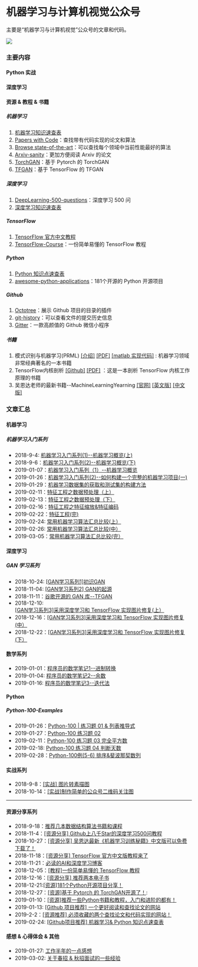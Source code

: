 # 机器学习与计算机视觉公众号
主要是“机器学习与计算机视觉”公众号的文章和代码。

![](https://cai-images-1257823952.cos.ap-beijing.myqcloud.com/qrcode_new.jpg)

### 主要内容

#### Python 实战



#### 深度学习



#### 资源 & 教程 & 书籍

##### 机器学习

1. [机器学习知识速查表](https://github.com/afshinea/stanford-cs-229-machine-learning)
2. [Papers with Code](https://paperswithcode.com)：查找带有代码实现的论文和算法
3. [Browse state-of-the-art](https://paperswithcode.com/sota)：可以查找每个领域中当前性能最好的算法
4. [Arxiv-sanity](http://www.arxiv-sanity.com/)：更加方便阅读 Arxiv 的论文
5. [TorchGAN](https://github.com/torchgan/torchgan)：基于 Pytorch 的 TorchGAN
6. [TFGAN](https://github.com/tensorflow/models/tree/master/research/gan)：基于 TensorFlow 的 TFGAN



##### 深度学习

1. [DeepLearning-500-questions](https://github.com/scutan90/DeepLearning-500-questions)：深度学习 500 问
2. [深度学习知识速查表](https://github.com/afshinea/stanford-cs-230-deep-learning)



##### TensorFlow

1. [TensorFlow 官方中文教程](https://tensorflow.google.cn/tutorials/?hl=zh-cn)
2. [TensorFlow-Course](https://github.com/open-source-for-science/TensorFlow-Course#why-use-tensorflow)：一份简单易懂的 TensorFlow 教程



##### Python

1. [Python 知识点速查表](https://github.com/gto76/python-cheatsheet)
2. [awesome-python-applications](https://github.com/mahmoud/awesome-python-applications)：181个开源的 Python 开源项目



##### Github

1. [Octotree](https://github.com/ovity/octotree)：展示 Github 项目的目录的插件
2. [git-history](https://github.com/pomber/git-history)：可以查看文件的提交历史信息
3. [Gitter](https://github.com/huangjianke/Gitter)：一款高颜值的 Github 微信小程序



##### 书籍

1. 模式识别与机器学习(PRML) [[介绍]](https://www.microsoft.com/en-us/research/people/cmbishop/#!prml-book) [[PDF]](https://www.microsoft.com/en-us/research/uploads/prod/2006/01/Bishop-Pattern-Recognition-and-Machine-Learning-2006.pdf) [[matlab 实现代码]](http://prml.github.io/) : 机器学习领域非常经典著名的一本书籍
2. TensorFlow内核剖析 [[Github]](https://github.com/horance-liu/tensorflow-internals) [[PDF]](<https://raw.github.com/horance-liu/tensorflow-internals/master/tensorflow-internals.pdf>) ：这是一本剖析 TensorFlow 内核工作原理的书籍
3. 吴恩达老师的最新书籍--MachineLearningYearning [[官网]](https://www.deeplearning.ai/) [[英文版]](https://www.deeplearning.ai/machine-learning-yearning/) [[中文版]](https://github.com/AcceptedDoge/machine-learning-yearning-cn)

### 文章汇总

#### 机器学习

##### 机器学习入门系列

- 2018-9-4: [机器学习入门系列(1)--机器学习概览(上)](https://mp.weixin.qq.com/s?__biz=MzU5MDY5OTI5MA==&mid=2247483667&idx=1&sn=c6b6feb241897ede16bd745d595cef92&chksm=fe3b0f66c94c86701e9b071e62750d189c254fd3ebe9bb6251505162139efefdf866093b38c3&token=985117826&lang=zh_CN#rd)
- 2018-9-6：[机器学习入门系列(2)--机器学习概览(下)](https://mp.weixin.qq.com/s?__biz=MzU5MDY5OTI5MA==&mid=2247483672&idx=1&sn=34b6687030db92fd3e04dcdebd09fffc&chksm=fe3b0f6dc94c867b2a72c427ebb90e2a683e6ad97ea2c5fbdc3a3bb86a8b159b8e5f107d2dcc&token=985117826&lang=zh_CN#rd)
- 2019-01-07：[机器学习入门系列（1）--机器学习概览](https://mp.weixin.qq.com/s/r_UkF_Eys4dTKMH7DNJyTA)
- 2019-01-26：[机器学习入门系列(2)--如何构建一个完整的机器学习项目(一)](https://mp.weixin.qq.com/s/nMG5Z3CPdwhg4XQuMbNqbw)
- 2019-01-29：[机器学习数据集的获取和测试集的构建方法](https://mp.weixin.qq.com/s/HxGO7mhxeuXrloN61sDGmg)
- 2019-02-11：[特征工程之数据预处理（上）](https://mp.weixin.qq.com/s/BnTXjzHSb5-4s0O0WuZYlg)
- 2019-02-13：[特征工程之数据预处理（下）](https://mp.weixin.qq.com/s/Npy1-zrRmqETN8GydnIb8Q)
- 2019-02-16：[特征工程之特征缩放&特征编码](https://mp.weixin.qq.com/s/WYPUJbcT6UHvEFMJe8vteg)
- 2019-02-22：[特征工程(完)](https://mp.weixin.qq.com/s/0QkAOXg9nw8UwpnKuYdC-g)
- 2019-02-24:  [常用机器学习算法汇总比较(上）](https://mp.weixin.qq.com/s/4Ban_TiMKYUBXTq4WcMr5g)
- 2019-02-26:  [常用机器学习算法汇总比较(中）](https://mp.weixin.qq.com/s/ELQbsyxQtZYdtHVrfOFBFw)
- 2019-03-05：[常用机器学习算法汇总比较(完）](https://mp.weixin.qq.com/s/V2C4u9mSHmQdVl9ZYs1-FQ)

#### 深度学习

##### GAN 学习系列

- 2018-10-24:  [[GAN学习系列1]初识GAN](https://mp.weixin.qq.com/s?__biz=MzU5MDY5OTI5MA==&mid=2247483711&idx=1&sn=ead88d5b21e08d9df853b72f31d4b5f4&chksm=fe3b0f4ac94c865cfc243123eb4815539ef2d5babdc8346f79a29b681e55eee5f964bdc61d71&token=1760252914&lang=zh_CN#rd)
- 2018-11-04:  [[GAN学习系列2] GAN的起源](https://mp.weixin.qq.com/s?__biz=MzU5MDY5OTI5MA==&mid=2247483732&idx=1&sn=99cb91edf6fb6da3c7d62132c40b0f62&chksm=fe3b0f21c94c8637a8335998c3fc9d0adf1ac7dea332c2bd45e63707eac6acad8d84c1b3d16d&token=985117826&lang=zh_CN#rd)
- 2018-11-11：[谷歌开源的 GAN 库--TFGAN](https://mp.weixin.qq.com/s/Kd_nsit-JMaEjT5o8rEkKQ)
- 2018-12-10:   [[GAN学习系列3]采用深度学习和 TensorFlow 实现图片修复(上）](https://mp.weixin.qq.com/s/S_uiSe74Ti6N_u4Y5Fd6Fw)
- 2018-12-16：[[GAN学习系列3]采用深度学习和 TensorFlow 实现图片修复(中）](https://mp.weixin.qq.com/s/nYDZA75JcfsADYyNdXjmJQ)
- 2018-12-22：[[GAN学习系列3]采用深度学习和 TensorFlow 实现图片修复(下）](https://mp.weixin.qq.com/s/1Q39H4bA_2k3e4ry5zSQZQ)



#### 数学系列

- 2019-01-01：[程序员的数学笔记1--进制转换](https://mp.weixin.qq.com/s/Sn7V27O77moGCLOpFzEKqg)
- 2019-01-04: [程序员的数学笔记2--余数](https://mp.weixin.qq.com/s/hv4cWzuca49VHLc92DicZQ)
- 2019-01-16: [程序员的数学笔记3--迭代法](https://mp.weixin.qq.com/s/uUtK2tTZa_b5jeiTyXYRYg)

#### 

#### Python

##### Python-100-Examples

- 2019-01-26：[Python-100 | 练习题 01 & 列表推导式](https://mp.weixin.qq.com/s/qSUJKYjGLkGcswdBpA8KLg)
- 2019-01-27：[Python-100 练习题 02](https://mp.weixin.qq.com/s/w2pmPqp_dmPNFfoaZP95JQ)
- 2019-02-11：[Python-100 练习题 03 完全平方数](https://mp.weixin.qq.com/s/iHGr6vCJHgALPoHj8koy-A)
- 2019-02-18: [Python-100 练习题 04 判断天数](https://mp.weixin.qq.com/s/2hXJq1k-BTCcHAR1tG_o3w)
- 2019-02-28：[Python-100例(5-6) 排序&斐波那契数列](https://mp.weixin.qq.com/s/0MGLyYfBfHhhAyZ0r1RqHQ)



#### 实战系列

- 2018-9-8：[[实战] 图片转素描图](https://mp.weixin.qq.com/s?__biz=MzU5MDY5OTI5MA==&mid=2247483679&idx=1&sn=229eaae83f0fad327d4ae419dc6bf865&chksm=fe3b0f6ac94c867cf72992dd2ec118d165c3990818ddd45d5a87736bac907b8871e8a006e9ab&token=985117826&lang=zh_CN#rd)
- 2018-10-14：[[实战]制作简单的公众号二维码关注图](https://mp.weixin.qq.com/s?__biz=MzU5MDY5OTI5MA==&mid=2247483695&idx=1&sn=7a752c0d57f53c59dc3c525398a34e20&chksm=fe3b0f5ac94c864c6162bd2f8b8310482ffd1ca82ed8dfec4aedc74514e598cb86078cc5f34a&token=985117826&lang=zh_CN#rd)

---

#### 资源分享系列

- 2018-9-18：[推荐几本数据结构算法书籍和课程](https://mp.weixin.qq.com/s?__biz=MzU5MDY5OTI5MA==&mid=2247483683&idx=1&sn=3a75e0eb3f2c897bf14777a311017c9a&chksm=fe3b0f56c94c8640f7bf90f0cbdbf5ebab838c6a90b24d43984b8fbdb94405552fada4946fc4&token=985117826&lang=zh_CN#rd)
- 2018-11-4：[[资源分享] Github上八千Star的深度学习500问教程](https://mp.weixin.qq.com/s?__biz=MzU5MDY5OTI5MA==&mid=2247483737&idx=1&sn=5e9a27bd2b88a608a49685213cc0d481&chksm=fe3b0f2cc94c863a0f86a062d4bab98d333332be4b546101fd15f0dd5269f2407ca5f3618e2d&token=985117826&lang=zh_CN#rd)
- 2018-10-27：[[资源分享] 吴恩达最新《机器学习训练秘籍》中文版可以免费下载了！](https://mp.weixin.qq.com/s?__biz=MzU5MDY5OTI5MA==&mid=2247483716&idx=1&sn=0dc336f5ef002dd0dd703908288cf6aa&chksm=fe3b0f31c94c8627ad8329cb4688fe08118d79cceb3c27f96a48543253978688d1786cb7a79e&token=985117826&lang=zh_CN#rd)
- 2018-11-18：[[资源分享] TensorFlow 官方中文版教程来了](https://mp.weixin.qq.com/s/Si1YaYLfhL1upbjQkvireQ)
- 2018-11-21：[必读的AI和深度学习博客](https://mp.weixin.qq.com/s/0J2raJqiYsYPqwAV1MALaw)
- 2018-12-05：[[教程]一份简单易懂的 TensorFlow 教程](https://mp.weixin.qq.com/s/vXIM6Ttw37yzhVB_CvXmCA)
- 2018-12-16：[[资源分享] 推荐两本电子书](https://mp.weixin.qq.com/s/4lwZRVAqWiV_S7L_mn8IKQ)
- 2018-12-21:[[资源]181个Python开源项目分享！](https://mp.weixin.qq.com/s/Um8VBGVRqWDRLwog5pnojw)
- 2018-12-27：[[资源]基于 Pytorch 的 TorchGAN开源了！](https://mp.weixin.qq.com/s/ayZ7v_ZDgvQXF4dQD7fFTQ):
- 2019-01-10：[[资源]推荐一些Python书籍和教程，入门和进阶的都有！](https://mp.weixin.qq.com/s/jkIQTjM9C3fDvM1c6HwcQg)
- 2019-01-13: [[Github 项目推荐] 一个更好阅读和查找论文的网站](https://mp.weixin.qq.com/s/ImQcGt8guLKZawNLS-_HzA)
- 2019-2-2：[[资源推荐] 必须收藏的两个查找论文和代码实现的网站！](https://mp.weixin.qq.com/s/gP0aCO9R8uto7mqA5KrVNw)
- 2019-02-24: [[Github项目推荐] 机器学习& Python 知识点速查表](https://mp.weixin.qq.com/s/kn2DUJHL48UyuoUEhcfuxw)



#### 感想 & 心得体会 & 其他

- 2019-01-27: [工作半年的一点感想](https://mp.weixin.qq.com/s/G8bsYgK_1eBufrRS9jBbRA)
- 2019-03-02: [关于春招 & 秋招面试的一些经验](https://mp.weixin.qq.com/s/gmE2flKelCqp4OfjV-594A)

